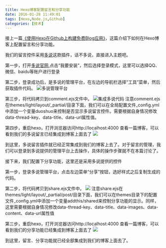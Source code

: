 ```yaml
---
title: Hexo博客配置留言和分享功能
date: 2016-01-28 11:49:01
tags: [Hexo,Node.js,Github]
categories: [技术]
---
```

接上一篇[《使用Hexo在Github上构建免费Blog应用》](http://linmuxi.github.io/hunter-blog/2016/01/27/使用Hexo在Github上构建免费Blog应用/)，这篇介绍下如何在Hexo博客上配置留言和分享功能。
<!--more-->
我们的留言控件采用[多说](http://duoshuo.com/)这款插件，话不多说，直接进入主题吧。
 
第一步，打开[多说官网](http://duoshuo.com/),点击“我要安装”，然后选择登录模式，这里可以选择QQ、微信、baidu等账户进行登录
 
第二步，登录成功后，是多说的管理平台，在左边的导航栏选择“工具”菜单，然后获取插件代码。
![多说管理平台](http://7xqlat.com1.z0.glb.clouddn.com/duosuo_1.png)

第三步，将代码拷贝到comment.ejs文件中。
![集成多说代码](http://7xqlat.com1.z0.glb.clouddn.com/duoshuo_2.png)
注意comment.ejs在themes/light/layout/_partial/目录下面，我们可以在全局配置文件_config.yml中添加一个变量duoshuo来控制是否显示多说留言控件。需要根据自身情况修改data-thread-key、data-title、data-url属性值。

第四步，重启hexo，打开浏览器访问http://localhost:4000 查看一篇博客，可以看到我们的多说留言已经集成到博客上面去了
![](http://7xqlat.com1.z0.glb.clouddn.com/duoshuo_3.png)

到这里，多说留言插件就已经正常集成到我们的博客上去了。对于留言的管理，我们可以登录到多说提供的管理平台上去操作，具体的操作步骤就不在本篇讨论了。
 
接下来，我们配置下分享功能，这里还是采用多说提供的控件
 
第一步，登录多说管理平台，点击左边菜单“分享”按钮，选好样式之后复制生成的代码。

第二步，将代码拷贝到share.ejs文件中。
![](http://7xqlat.com1.z0.glb.clouddn.com/duoshuo_4.png)
注意share.ejs在themes/light/layout/_partial/post/目录下面，我们可以在themes目录下的配置文件_config.yml中添加一个变量addthis/shared来控制分享功能的显示。同样，这里需要根据自身情况修改data-thread-key、data-title、data-images、data-content、data-url属性值

第三步，重启hexo，打开浏览器访问http://localhost:4000 查看一篇博客，可以看到我们的分享功能已经集成到博客上面去了
![](http://7xqlat.com1.z0.glb.clouddn.com/duoshuo_5.png)

到这里，留言、分享功能就已经全部集成到我们的博客上面去了。